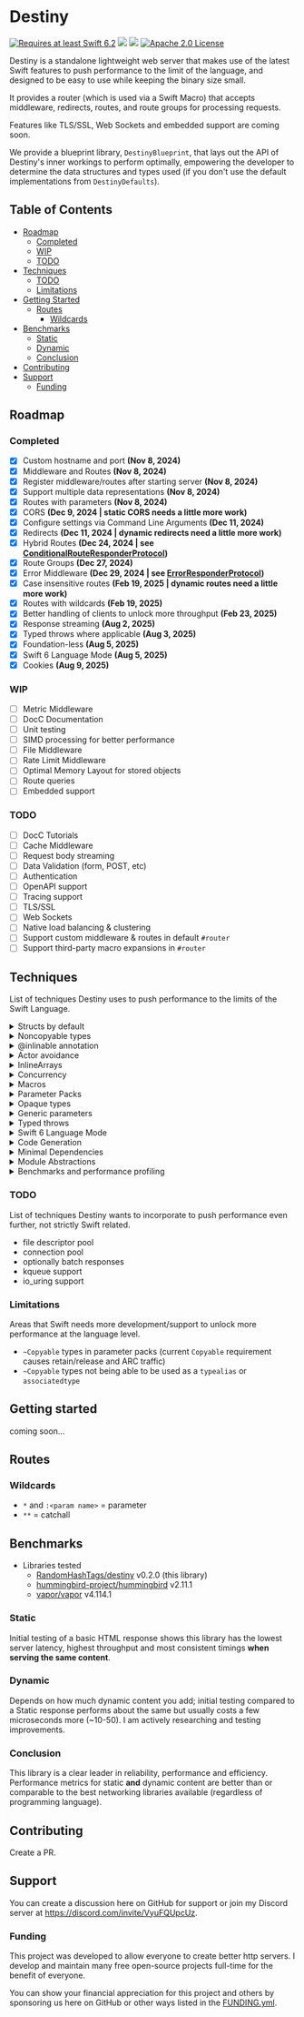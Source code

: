 # Destiny

<a href="https://swift.org"><img src="https://img.shields.io/badge/Swift-6.2+-F05138?style=&logo=swift" alt="Requires at least Swift 6.2"></a> <img src="https://img.shields.io/badge/Platforms-Any-gold"> <a href="https://discord.com/invite/VyuFQUpcUz"><img src="https://img.shields.io/badge/Chat-Discord-7289DA?style=&logo=discord"></a> <a href="https://github.com/RandomHashTags/destiny/blob/main/LICENSE"><img src="https://img.shields.io/badge/License-Apache_2.0-blue" alt="Apache 2.0 License"></a>

Destiny is a standalone lightweight web server that makes use of the latest Swift features to push performance to the limit of the language, and designed to be easy to use while keeping the binary size small.

It provides a router (which is used via a Swift Macro) that accepts middleware, redirects, routes, and route groups for processing requests.

Features like TLS/SSL, Web Sockets and embedded support are coming soon.

We provide a blueprint library, `DestinyBlueprint`, that lays out the API of Destiny's inner workings to perform optimally, empowering the developer to determine the data structures and types used (if you don't use the default implementations from `DestinyDefaults`).

## Table of Contents

- [Roadmap](#roadmap)
  - [Completed](#completed)
  - [WIP](#wip)
  - [TODO](#todo)
- [Techniques](#techniques)
  - [TODO](#todo-1)
  - [Limitations](#limitations)
- [Getting Started](#getting-started)
  - [Routes](#routes)
    - [Wildcards](#wildcards)
- [Benchmarks](#benchmarks)
  - [Static](#static)
  - [Dynamic](#dynamic)
  - [Conclusion](#conclusion)
- [Contributing](#contributing)
- [Support](#support)
  - [Funding](#funding)

## Roadmap

### Completed

- [x] Custom hostname and port <b>(Nov 8, 2024)</b>
- [x] Middleware and Routes <b>(Nov 8, 2024)</b>
- [x] Register middleware/routes after starting server <b>(Nov 8, 2024)</b>
- [x] Support multiple data representations <b>(Nov 8, 2024)</b>
- [x] Routes with parameters <b>(Nov 8, 2024)</b>
- [x] CORS <b>(Dec 9, 2024 | static CORS needs a little more work)</b>
- [x] Configure settings via Command Line Arguments <b>(Dec 11, 2024)</b>
- [x] Redirects <b>(Dec 11, 2024 | dynamic redirects need a little more work)</b>
- [x] Hybrid Routes <b>(Dec 24, 2024 | see [ConditionalRouteResponderProtocol](https://github.com/RandomHashTags/destiny/tree/main/Sources/DestinyBlueprint/responders/ConditionalRouteResponderProtocol.swift))</b>
- [x] Route Groups <b>(Dec 27, 2024)</b>
- [x] Error Middleware <b>(Dec 29, 2024 | see [ErrorResponderProtocol](https://github.com/RandomHashTags/destiny/tree/main/Sources/DestinyBlueprint/responders/ErrorResponderProtocol.swift))</b>
- [x] Case insensitive routes <b>(Feb 19, 2025 | dynamic routes need a little more work)</b>
- [x] Routes with wildcards <b>(Feb 19, 2025)</b>
- [x] Better handling of clients to unlock more throughput <b>(Feb 23, 2025)</b>
- [x] Response streaming <b>(Aug 2, 2025)</b>
- [x] Typed throws where applicable <b>(Aug 3, 2025)</b>
- [x] Foundation-less <b>(Aug 5, 2025)</b>
- [x] Swift 6 Language Mode <b>(Aug 5, 2025)</b>
- [x] Cookies <b>(Aug 9, 2025)</b>

### WIP

- [ ] Metric Middleware
- [ ] DocC Documentation
- [ ] Unit testing
- [ ] SIMD processing for better performance
- [ ] File Middleware
- [ ] Rate Limit Middleware
- [ ] Optimal Memory Layout for stored objects
- [ ] Route queries
- [ ] Embedded support

### TODO

- [ ] DocC Tutorials
- [ ] Cache Middleware
- [ ] Request body streaming
- [ ] Data Validation (form, POST, etc)
- [ ] Authentication
- [ ] OpenAPI support
- [ ] Tracing support
- [ ] TLS/SSL
- [ ] Web Sockets
- [ ] Native load balancing & clustering
- [ ] Support custom middleware & routes in default `#router`
- [ ] Support third-party macro expansions in `#router`

## Techniques

List of techniques Destiny uses to push performance to the limits of the Swift Language.

<details>

<summary>Structs by default</summary>

To avoid heap allocation and pointer indirection

</details>

<details>

<summary>Noncopyable types</summary>

For better memory management and to avoid retain/release/ARC traffic

</details>

<details>

<summary>@inlinable annotation</summary>

To make sure we inline hot-paths as much as possible

</details>

<details>

<summary>Actor avoidance</summary>

To encourage better state management and data structures

</details>

<details>

<summary>InlineArrays</summary>

To avoid heap allocations (especially in hot-paths)

</details>

<details>

<summary>Concurrency</summary>

To maximize multi-core performance and support non-blocking operations

</details>

<details>

<summary>Macros</summary>

Unlocks compile-time optimizations for the router, routes, route groups responders, and middleware.

<b>Most runtime optimizations come from here.</b> This includes:

- auto generation of optimized enums, structs and functions (avoiding classes and existentials)
- perfect hashing for routes (if enabled & possible)

</details>

<details>

<summary>Parameter Packs</summary>

For compile-time array optimizations, reducing heap allocations and dynamic dispatch 

</details>

<details>

<summary>Opaque types</summary>

To avoid dynamic dispatch, existentials and boxing (especially in hot-paths)

</details>

<details>

<summary>Generic parameters</summary>

Only where opaque types aren't applicable to avoid dynamic dispatch, existentials and boxing (especially in hot-paths)

</details>

<details>

<summary>Typed throws</summary>

To improve runtime performance and a step closer to support embedded; eliminates heap allocation, metadata and dynamic dispatch for error handling

</details>

<details>

<summary>Swift 6 Language Mode</summary>

To avoid data races by enforcing compile time data race safety

</details>

<details>

<summary>Code Generation</summary>

For tedious work and easier development

</details>

<details>

<summary>Minimal Dependencies</summary>

To reduce binary size, simplify development and give full control over implementation details to the developer

- no Foundation
- no SwiftNIO

</details>

<details>

<summary>Module Abstractions</summary>

To simplify and allow more control over development implementations

</details>

<details>

<summary>Benchmarks and performance profiling</summary>

To determine best data structures and techniques for optimal performance without sacrificing functionality

</details>

### TODO

List of techniques Destiny wants to incorporate to push performance even further, not strictly Swift related.

- file descriptor pool
- connection pool
- optionally batch responses
- kqueue support
- io_uring support

### Limitations

Areas that Swift needs more development/support to unlock more performance at the language level.

- `~Copyable` types in parameter packs (current `Copyable` requirement causes retain/release and ARC traffic)
- `~Copyable` types not being able to be used as a `typealias` or `associatedtype`

## Getting started

coming soon...

## Routes

### Wildcards

- `*` and `:<param name>` = parameter
- `**` = catchall


## Benchmarks

- Libraries tested
  - [RandomHashTags/destiny](https://github.com/RandomHashTags/destiny) v0.2.0 (this library)
  - [hummingbird-project/hummingbird](https://github.com/hummingbird-project/hummingbird) v2.11.1
  - [vapor/vapor](https://github.com/vapor/vapor) v4.114.1

### Static

Initial testing of a basic HTML response shows this library has the lowest server latency, highest throughput and most consistent timings **when serving the same content**.

### Dynamic

Depends on how much dynamic content you add; initial testing compared to a Static response performs about the same but usually costs a few microseconds more (~10-50). I am actively researching and testing improvements.

### Conclusion

This library is a clear leader in reliability, performance and efficiency. Performance metrics for static **and** dynamic content are better than or comparable to the best networking libraries available (regardless of programming language).

## Contributing

Create a PR.

## Support

You can create a discussion here on GitHub for support or join my Discord server at https://discord.com/invite/VyuFQUpcUz.

### Funding

This project was developed to allow everyone to create better http servers. I develop and maintain many free open-source projects full-time for the benefit of everyone.

You can show your financial appreciation for this project and others by sponsoring us here on GitHub or other ways listed in the [FUNDING.yml](https://github.com/RandomHashTags/destiny/blob/main/.github/FUNDING.yml).